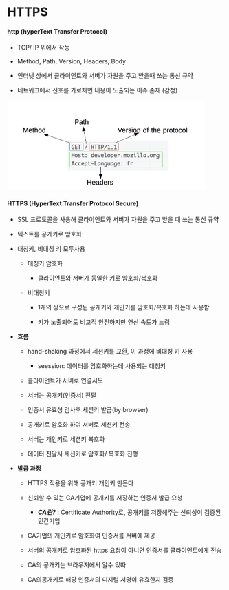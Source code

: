 # HTTPS

#### http (hyperText Transfer Protocol)

- TCP/ IP 위에서 작동

- Method, Path, Version, Headers, Body

- 인터넷 상에서 클라이언트와 서버가 자원을 주고 받을때 쓰는 통신 규약

- 네트워크에서 신호를 가로채면 내용이 노출되는 이슈 존재 (감청)

<img src="https_assets/2023-06-27-09-51-35-image.png" title="" alt="" width="461">

#### HTTPS (HyperText Transfer Protocol Secure)

- SSL 프로토콜을 사용해 클라이언트와 서버가 자원을 주고 받을 때 쓰는 통신 규약

- 텍스트를  공개키로  암호화

- 대칭키, 비대칭 키 모두사용
  
  - 대칭키 암호화 
    
    - 클라이언트와 서버가 동일한 키로 암호화/복호화
  
  - 비대칭키 
    
    - 1개의 쌍으로 구성된 공개키와 개인키를 암호화/복호화 하는데 사용함
    
    - 키가 노출되어도 비교적 안전하지만 연산 속도가 느림

- **흐름**
  
  - hand-shaking 과정에서 세션키를 교환, 이 과정에 비대칭 키 사용
    
    - seession: 데이터를 암호화하는데 사용되는 대칭키
  
  - 클라이언트가 서버로 연결시도
  
  - 서버는 공개키(인증서) 전달
  
  - 인증서 유효성 검사후 세션키 발급(by browser)
  
  - 공개키로 암호화 하여 서버로 세션키 전송
  
  - 서버는 개인키로 세션키 복호화
  
  - 데이터 전달시 세션키로 암호화/ 복호화 진행

- **발급 과정**
  
  - HTTPS 적용을 위해 공개키 개인키 만든다
  
  - 신뢰할 수 있는 CA기업에 공개키를 저장하는 인증서 발급 요청
    
    - ***CA란?*** : Certificate Authority로, 공개키를 저장해주는 신뢰성이 검증된 민간기업
  
  - CA기업의 개인키로 암호화여 인증서를 서버에 제공
  
  - 서버의 공개키로 암호화된 https 요청이 아니면 인증서를 클라이언트에게 전송
  
  - CA의 공개키는 브라우저에서 알수 있따
  
  - CA의공개키로 해당 인증서의 디지털 서명이 유효한지 검증

### 

